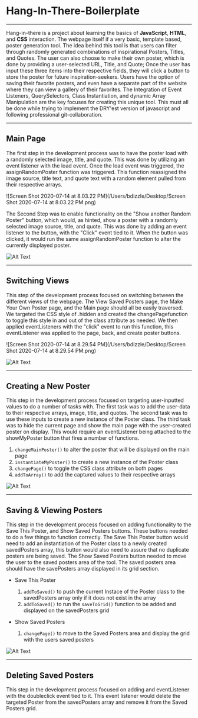 # Hang-In-There-Boilerplate

---

Hang-in-there is a project about learning the basics of **JavaScript**, **HTML**, and **CSS** interaction. The webpage itself if a very basic, template based, poster generation tool. The idea behind this tool is that users can filter through randomly generated combinations of inspirational Posters, Titles, and Quotes. The user can also choose to make their own poster, which is done by providing a user-selected URL, Title, and Quote; Once the user has input these three items into their respective fields, they will click a button to store the poster for future inspiration-seekers. Users have the option of saving their favorite posters, and even have a separate part of the website where they can view a gallery of their favorites. The Integration of Event Listeners, QuerySelectors, Class Instantiation, and dynamic Array Manipulation are the key focuses for creating this unique tool. This must all be done while trying to implement the DRY'est version of javascript and following professional git-collaboration.

---

## Main Page

The first step in the development process was to have the poster load with a randomly selected image, title, and quote. This was done by utilizing an event listener with the load event. Once the load event was triggered, the assignRandomPoster function was triggered. This function reassigned the image source, title text, and quote text with a random element pulled from their respective arrays.

![Screen Shot 2020-07-14 at 8.03.22 PM](/Users/bdizzle/Desktop/Screen Shot 2020-07-14 at 8.03.22 PM.png)

The Second Step was to enable functionality on the "Show another Random Poster" button, which would, as hinted, show a poster with a randomly selected image source, title, and quote. This was done by adding an event listener to the button, with the "Click" event tied to it. When the button was clicked, it would run the same assignRandomPoster function to alter the currently displayed poster.

![Alt Text](https://i.imgur.com/0JR1o0W.gif)

___

## Switching Views

This step of the development process focused on switching between the different views of the webpage. The View Saved Posters page, the Make Your Own Poster page, and the Main page should all be easily traversed. We targeted the CSS style of .hidden and created the changePagefunction to toggle this style in and out of the class attribute as needed. We then applied eventListeners with the "click" event to run this function, this eventListener was applied to the page, back, and create poster buttons.

![Screen Shot 2020-07-14 at 8.29.54 PM](/Users/bdizzle/Desktop/Screen Shot 2020-07-14 at 8.29.54 PM.png)

![Alt Text](https://i.imgur.com/Pn1zgGN.gif)

---

## Creating a New Poster

This step in the development process focused on targeting user-inputted values to do a number of tasks with. The first task was to add the user-data to their respective arrays, image, title, and quotes. The second task was to use these inputs to create a new instance of the Poster class. The third task was to hide the current page and show the main page with the user-created poster on display. This would require an eventListener being attached to the showMyPoster button that fires a number of functions.

1. `changeMainPoster()` to alter the poster that will be displayed on the main page
2. `instantiateMyPoster()` to create a new instance of the Poster class
3. `changePage()` to toggle the CSS class attribute on both pages
4. `addToArray()` to add the captured values to their respective arrays

![Alt Text](https://i.imgur.com/u2VKMg4.gif)

___

## Saving & Viewing Posters

This step in the development process focused on adding functionality to the Save This Poster, and Show Saved Posters buttons. These buttons needed to do a few things to function correctly. The Save This Poster button would need to add an instantiation of the Poster class to a newly created savedPosters array, this button would also need to assure that no duplicate posters are being saved. The Show Saved Posters button needed to move the user to the saved posters area of the tool. The saved posters area should have the savePosters array displayed in its grid section.

* Save This Poster
  1. `addToSaved()` to push the current Instace of the Poster class to the savedPosters array only if it does not exist in the array
  2. `addToSaved()` to run the `saveToGrid()` function to be added and displayed on the savedPosters grid

* Show Saved Posters
  1. `changePage()` to move to the Saved Posters area and display the grid with the users saved posters

![Alt Text](https://i.imgur.com/S8kwNNj.gif)

___

## Deleting Saved Posters

This step in the development process focused on adding and eventListener with the doubleclick event tied to it. This event listener would delete the targeted Poster from the savedPosters array and remove it from the Saved Posters grid.
